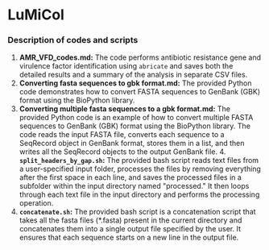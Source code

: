 # LuMiCol

### Description of codes and scripts

1. **AMR_VFD_codes.md:** The code performs antibiotic resistance gene and virulence factor identification using ```abricate``` and saves both the detailed results and a summary of the analysis in separate CSV files.
2. **Converting fasta sequences to gbk format.md:** The provided Python code demonstrates how to convert FASTA sequences to GenBank (GBK) format using the BioPython library.
3. **Converting multiple fasta sequences to a gbk format.md:** The provided Python code is an example of how to convert multiple FASTA sequences to GenBank (GBK) format using the BioPython library. The code reads the input FASTA file, converts each sequence to a SeqRecord object in GenBank format, stores them in a list, and then writes all the SeqRecord objects to the output GenBank file.                        4. **```split_headers_by_gap.sh```:** The provided bash script reads text files from a user-specified input folder, processes the files by removing everything after the first space in each line, and saves the processed files in a subfolder within the input directory named "processed." It then loops through each text file in the input directory and performs the processing operation.
6. **```concatenate.sh```:** The provided bash script is a concatenation script that takes all the fasta files (*.fasta) present in the current directory and concatenates them into a single output file specified by the user. It ensures that each sequence starts on a new line in the output file.
